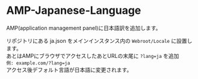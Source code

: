# AMP-Japanese-Language
AMP(application management panel)に日本語訳を追加します。  
  
リポジトリにある ja.json をメインインスタンス内の `Webroot/Locale` に設置します。  
あとはAMPにブラウザでアクセスしたあとURLの末尾に `?lang=ja` を追加  
`例: example.com/?lang=ja`  
アクセス後デフォルト言語が日本語に変更されます。
